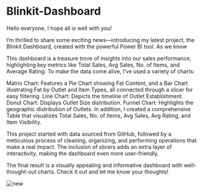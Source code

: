 # Blinkit-Dashboard


Hello everyone, I hope all is well with you!

I’m thrilled to share some exciting news—introducing my latest project, the Blinkit Dashboard, created with the powerful Power BI tool. As we know 

This dashboard is a treasure trove of insights into our sales performance, highlighting key metrics like Total Sales, Avg Sales, No. of Items, and Average Rating. To make the data come alive, I’ve used a variety of charts:

Matrix Chart: Features a Pie Chart showing Fat Content, and a Bar Chart illustrating Fat by Outlet and Item Types, all connected through a slicer for easy filtering.
Line Chart: Depicts the timeline of Outlet Establishment.
Donut Chart: Displays Outlet Size distribution.
Funnel Chart: Highlights the geographic distribution of Outlets.
In addition, I created a comprehensive Table that visualizes Total Sales, No. of Items, Avg Sales, Avg Rating, and Item Visibility.

This project started with data sourced from GitHub, followed by a meticulous process of cleaning, organizing, and performing operations that make a real impact. The inclusion of slicers adds an extra layer of interactivity, making the dashboard even more user-friendly.

The final result is a visually appealing and informative dashboard with well-thought-out charts. Check it out and let me know your thoughts!


![new](https://github.com/Karishma48/blinkit.png/assets/168215245/20e0193d-9e4e-4dfe-8a99-f5dbc0333fff)
